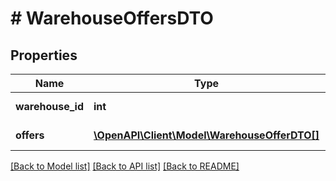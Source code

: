 # # WarehouseOffersDTO

## Properties

Name | Type | Description | Notes
------------ | ------------- | ------------- | -------------
**warehouse_id** | **int** | Идентификатор склада. |
**offers** | [**\OpenAPI\Client\Model\WarehouseOfferDTO[]**](WarehouseOfferDTO.md) | Информация об остатках. |

[[Back to Model list]](../../README.md#models) [[Back to API list]](../../README.md#endpoints) [[Back to README]](../../README.md)
